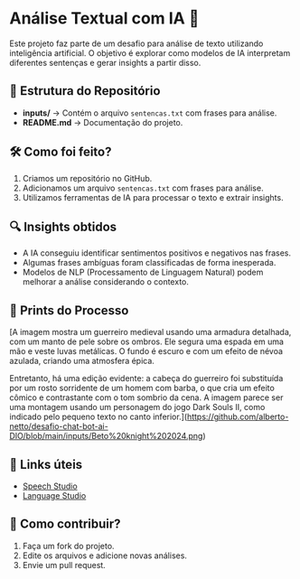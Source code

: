 # Análise Textual com IA 🤖

Este projeto faz parte de um desafio para análise de texto utilizando inteligência artificial. O objetivo é explorar como modelos de IA interpretam diferentes sentenças e gerar insights a partir disso.

## 📂 Estrutura do Repositório
- **inputs/** → Contém o arquivo `sentencas.txt` com frases para análise.
- **README.md** → Documentação do projeto.

## 🛠️ Como foi feito?
1. Criamos um repositório no GitHub.
2. Adicionamos um arquivo `sentencas.txt` com frases para análise.
3. Utilizamos ferramentas de IA para processar o texto e extrair insights.

## 🔍 Insights obtidos
- A IA conseguiu identificar sentimentos positivos e negativos nas frases.
- Algumas frases ambíguas foram classificadas de forma inesperada.
- Modelos de NLP (Processamento de Linguagem Natural) podem melhorar a análise considerando o contexto.

## 📸 Prints do Processo
[A imagem mostra um guerreiro medieval usando uma armadura detalhada, com um manto de pele sobre os ombros. Ele segura uma espada em uma mão e veste luvas metálicas. O fundo é escuro e com um efeito de névoa azulada, criando uma atmosfera épica.

Entretanto, há uma edição evidente: a cabeça do guerreiro foi substituída por um rosto sorridente de um homem com barba, o que cria um efeito cômico e contrastante com o tom sombrio da cena. A imagem parece ser uma montagem usando um personagem do jogo Dark Souls II, como indicado pelo pequeno texto no canto inferior.](https://github.com/alberto-netto/desafio-chat-bot-ai-DIO/blob/main/inputs/Beto%20knight%202024.png)

## 📎 Links úteis
- [Speech Studio](https://speech.microsoft.com/)
- [Language Studio](https://languagestudio.microsoft.com/)

## 🚀 Como contribuir?
1. Faça um fork do projeto.
2. Edite os arquivos e adicione novas análises.
3. Envie um pull request.
